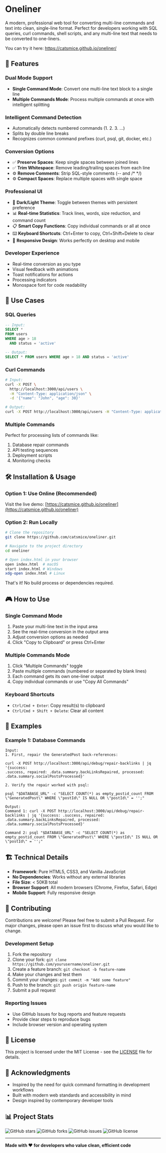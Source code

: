 # Oneliner

A modern, professional web tool for converting multi-line commands and text into clean, single-line format. Perfect for developers working with SQL queries, curl commands, shell scripts, and any multi-line text that needs to be converted to one-liners.

You can try it here:
https://catsmice.github.io/oneliner/

## 🚀 Features

### Dual Mode Support
- **Single Command Mode**: Convert one multi-line text block to a single line
- **Multiple Commands Mode**: Process multiple commands at once with intelligent splitting

### Intelligent Command Detection
- Automatically detects numbered commands (1. 2. 3. ...)
- Splits by double line breaks
- Recognizes common command prefixes (curl, psql, git, docker, etc.)

### Conversion Options
- ✅ **Preserve Spaces**: Keep single spaces between joined lines
- ✅ **Trim Whitespace**: Remove leading/trailing spaces from each line
- ⚙️ **Remove Comments**: Strip SQL-style comments (-- and /* */)
- ⚙️ **Compact Spaces**: Replace multiple spaces with single space

### Professional UI
- 🌙 **Dark/Light Theme**: Toggle between themes with persistent preference
- 📊 **Real-time Statistics**: Track lines, words, size reduction, and command count
- 📋 **Smart Copy Functions**: Copy individual commands or all at once
- ⌨️ **Keyboard Shortcuts**: Ctrl+Enter to copy, Ctrl+Shift+Delete to clear
- 📱 **Responsive Design**: Works perfectly on desktop and mobile

### Developer Experience
- Real-time conversion as you type
- Visual feedback with animations
- Toast notifications for actions
- Processing indicators
- Monospace font for code readability

## 🎯 Use Cases

### SQL Queries
```sql
-- Input:
SELECT * 
FROM users
WHERE age > 18
  AND status = 'active'

-- Output:
SELECT * FROM users WHERE age > 18 AND status = 'active'
```

### Curl Commands
```bash
# Input:
curl -X POST \
  http://localhost:3000/api/users \
  -H "Content-Type: application/json" \
  -d '{"name": "John", "age": 30}'

# Output:
curl -X POST http://localhost:3000/api/users -H "Content-Type: application/json" -d '{"name": "John", "age": 30}'
```

### Multiple Commands
Perfect for processing lists of commands like:
1. Database repair commands
2. API testing sequences
3. Deployment scripts
4. Monitoring checks

## 🛠️ Installation & Usage

### Option 1: Use Online (Recommended)
Visit the live demo: [https://catsmice.github.io/oneliner](https://catsmice.github.io/oneliner)

### Option 2: Run Locally
```bash
# Clone the repository
git clone https://github.com/catsmice/oneliner.git

# Navigate to the project directory
cd oneliner

# Open index.html in your browser
open index.html  # macOS
start index.html # Windows
xdg-open index.html # Linux
```

That's it! No build process or dependencies required.

## 🎮 How to Use

### Single Command Mode
1. Paste your multi-line text in the input area
2. See the real-time conversion in the output area
3. Adjust conversion options as needed
4. Click "Copy to Clipboard" or press Ctrl+Enter

### Multiple Commands Mode
1. Click "Multiple Commands" toggle
2. Paste multiple commands (numbered or separated by blank lines)
3. Each command gets its own one-liner output
4. Copy individual commands or use "Copy All Commands"

### Keyboard Shortcuts
- `Ctrl/Cmd + Enter`: Copy result(s) to clipboard
- `Ctrl/Cmd + Shift + Delete`: Clear all content

## 🧪 Examples

### Example 1: Database Commands
```
Input:
1. First, repair the GeneratedPost back-references:

curl -X POST http://localhost:3000/api/debug/repair-backlinks | jq '{success: 
.success, repaired: .data.summary.backLinksRepaired, processed: 
.data.summary.socialPostsProcessed}'

2. Verify the repair worked with psql:

psql "$DATABASE_URL" -c "SELECT COUNT(*) as empty_postid_count FROM 
\"GeneratedPost\" WHERE \"postId\" IS NULL OR \"postId\" = '';"

Output:
Command 1: curl -X POST http://localhost:3000/api/debug/repair-backlinks | jq '{success: .success, repaired: .data.summary.backLinksRepaired, processed: .data.summary.socialPostsProcessed}'

Command 2: psql "$DATABASE_URL" -c "SELECT COUNT(*) as empty_postid_count FROM \"GeneratedPost\" WHERE \"postId\" IS NULL OR \"postId\" = '';"
```

## 🏗️ Technical Details

- **Framework**: Pure HTML5, CSS3, and Vanilla JavaScript
- **No Dependencies**: Works without any external libraries
- **File Size**: < 50KB total
- **Browser Support**: All modern browsers (Chrome, Firefox, Safari, Edge)
- **Mobile Support**: Fully responsive design

## 🤝 Contributing

Contributions are welcome! Please feel free to submit a Pull Request. For major changes, please open an issue first to discuss what you would like to change.

### Development Setup
1. Fork the repository
2. Clone your fork: `git clone https://github.com/yourusername/oneliner.git`
3. Create a feature branch: `git checkout -b feature-name`
4. Make your changes and test them
5. Commit your changes: `git commit -m "Add some feature"`
6. Push to the branch: `git push origin feature-name`
7. Submit a pull request

### Reporting Issues
- Use GitHub Issues for bug reports and feature requests
- Provide clear steps to reproduce bugs
- Include browser version and operating system

## 📄 License

This project is licensed under the MIT License - see the [LICENSE](LICENSE) file for details.

## 🙏 Acknowledgments

- Inspired by the need for quick command formatting in development workflows
- Built with modern web standards and accessibility in mind
- Design inspired by contemporary developer tools

## 📊 Project Stats

![GitHub stars](https://img.shields.io/github/stars/catsmice/oneliner?style=social)
![GitHub forks](https://img.shields.io/github/forks/catsmice/oneliner?style=social)
![GitHub issues](https://img.shields.io/github/issues/catsmice/oneliner)
![GitHub license](https://img.shields.io/github/license/catsmice/oneliner)

---

**Made with ❤️ for developers who value clean, efficient code**
